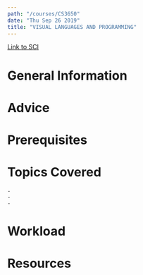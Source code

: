 ```yaml
---
path: "/courses/CS3650"
date: "Thu Sep 26 2019"
title: "VISUAL LANGUAGES AND PROGRAMMING"
---
```

[Link to SCI]("http://courses.sci.pitt.edu/courses/courses/view/CS-3650")

# General Information

# Advice


# Prerequisites
<!-- PREREQ_REPLACEMENT (Do not remove) -->

<!-- END PREREQ_REPLACEMENT (Do not remove) -->
# Topics Covered
	- 
	-
	-
# Workload

<!-- TESTIMONIALS
# Testimonials
This gets replaced with Gatsby, its
data comes from Google Sheets for easier
editing!
-->

# Resources
